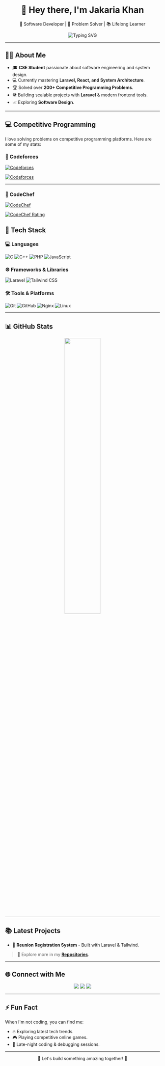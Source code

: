 <!-- Premium GitHub Profile README -->

<h1 align="center">👋 Hey there, I'm Jakaria Khan</h1>
<p align="center">🚀 Software Developer | 🎯 Problem Solver | 📚 Lifelong Learner</p>

<p align="center">
  <img src="https://readme-typing-svg.demolab.com?font=JetBrains+Mono&pause=1000&color=00A6FF&center=true&vCenter=true&width=500&lines=Passionate+Developer+%26+Tech+Enthusiast;Competitive+Programmer;Backend+%26+Fullstack+Developer;Open+to+Exciting+Opportunities" alt="Typing SVG" />
</p>

---

## 🧑‍💻 About Me

- 🎓 **CSE Student** passionate about software engineering and system design.
- 💻 Currently mastering **Laravel, React, and System Architecture**.
- 🏆 Solved over **200+ Competitive Programming Problems**.
- 🛠️ Building scalable projects with **Laravel** & modern frontend tools.
- 📈 Exploring **Software Design**.

---
## 💻 Competitive Programming

I love solving problems on competitive programming platforms. Here are some of my stats:

### 👑 **Codeforces**
[![Codeforces](https://img.shields.io/badge/Codeforces-1F1F1F?style=flat&logo=codeforces&logoColor=white)](https://codeforces.com/profile/jakaria92)

[![Codeforces](https://img.shields.io/badge/Codeforces-1F1F1F?style=flat&logo=codeforces&logoColor=white)](https://codeforces.com/profile/jakaria92)


---

### 🍳 **CodeChef**
[![CodeChef](https://img.shields.io/badge/CodeChef-5A2D23?style=flat&logo=codechef&logoColor=white)](https://www.codechef.com/users/your_username)

[![CodeChef Rating](https://www.codechef.com/users/your_username)](https://www.codechef.com/users/your_username)

## 🚀 Tech Stack

### 💻 Languages
![C](https://img.shields.io/badge/C-00599C?style=flat&logo=c&logoColor=white)
![C++](https://img.shields.io/badge/C%2B%2B-00599C?style=flat&logo=c%2B%2B&logoColor=white)
![PHP](https://img.shields.io/badge/PHP-777BB4?style=flat&logo=php&logoColor=white)
![JavaScript](https://img.shields.io/badge/JavaScript-F7DF1E?style=flat&logo=javascript&logoColor=black)

### ⚙️ Frameworks & Libraries
![Laravel](https://img.shields.io/badge/Laravel-FF2D20?style=flat&logo=laravel&logoColor=white)
![Tailwind CSS](https://img.shields.io/badge/Tailwind_CSS-38B2AC?style=flat&logo=tailwind-css&logoColor=white)

### 🛠️ Tools & Platforms
![Git](https://img.shields.io/badge/Git-F05032?style=flat&logo=git&logoColor=white)
![GitHub](https://img.shields.io/badge/GitHub-181717?style=flat&logo=github&logoColor=white)
![Nginx](https://img.shields.io/badge/Nginx-009639?style=flat&logo=nginx&logoColor=white)
![Linux](https://img.shields.io/badge/Linux-FCC624?style=flat&logo=linux&logoColor=black)

---

## 📊 GitHub Stats

<div align="center">

<img width="48%" src="https://github-readme-stats.vercel.app/api?username=jakariakha&show_icons=true&theme=tokyonight" />

</div>

---

## 📚 Latest Projects

- 🏫 **Reunion Registration System** - Built with Laravel & Tailwind.

> 📂 Explore more in my **[Repositories](https://github.com/your-username?tab=repositories)**.

---

## 🌐 Connect with Me

<p align="center">
<a href="mailto:jakariakhan0292@gmail.com"><img src="https://img.shields.io/badge/Email-D14836?style=for-the-badge&logo=gmail&logoColor=white"/></a>
<a href="https://linkedin.com/in/jakariakha"><img src="https://img.shields.io/badge/LinkedIn-0077B5?style=for-the-badge&logo=linkedin&logoColor=white"/></a>
<a href="https://your-portfolio-link.com"><img src="https://img.shields.io/badge/Portfolio-000000?style=for-the-badge&logo=About.me&logoColor=white"/></a>
</p>

---

## ⚡ Fun Fact

When I'm not coding, you can find me:
- 🔥 Exploring latest tech trends.
- 🎮 Playing competitive online games.
- 🌃 Late-night coding & debugging sessions.

---

<p align="center">🚀 Let's build something amazing together! 🚀</p>
